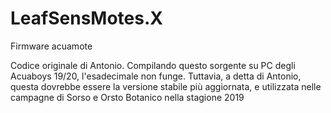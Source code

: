 # LeafSensMotes.X
 Firmware acuamote

Codice originale di Antonio. Compilando questo sorgente su PC degli Acuaboys 19/20, l'esadecimale non funge. Tuttavia, a detta di Antonio, questa dovrebbe essere la versione stabile più aggiornata, e utilizzata nelle campagne di Sorso e Orsto Botanico nella stagione 2019